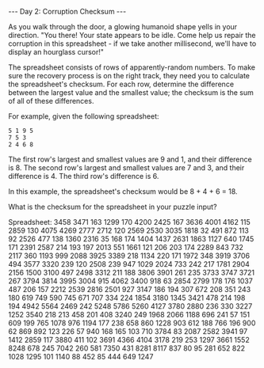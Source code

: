 --- Day 2: Corruption Checksum ---

As you walk through the door, a glowing humanoid shape yells in your direction. "You there! Your state appears to be idle. Come help us repair the corruption in this spreadsheet - if we take another millisecond, we'll have to display an hourglass cursor!"

The spreadsheet consists of rows of apparently-random numbers. To make sure the recovery process is on the right track, they need you to calculate the spreadsheet's checksum. For each row, determine the difference between the largest value and the smallest value; the checksum is the sum of all of these differences.

For example, given the following spreadsheet:

    5 1 9 5
    7 5 3
    2 4 6 8

The first row's largest and smallest values are 9 and 1, and their difference is 8.
The second row's largest and smallest values are 7 and 3, and their difference is 4.
The third row's difference is 6.

In this example, the spreadsheet's checksum would be 8 + 4 + 6 = 18.

What is the checksum for the spreadsheet in your puzzle input?

Spreadsheet:
    3458	3471	163	1299	170	4200	2425	167	3636	4001	4162	115	2859	130	4075	4269
    2777	2712	120	2569	2530	3035	1818	32	491	872	113	92	2526	477	138	1360
    2316	35	168	174	1404	1437	2631	1863	1127	640	1745	171	2391	2587	214	193
    197	2013	551	1661	121	206	203	174	2289	843	732	2117	360	1193	999	2088
    3925	3389	218	1134	220	171	1972	348	3919	3706	494	3577	3320	239	120	2508
    239	947	1029	2024	733	242	217	1781	2904	2156	1500	3100	497	2498	3312	211
    188	3806	3901	261	235	3733	3747	3721	267	3794	3814	3995	3004	915	4062	3400
    918	63	2854	2799	178	176	1037	487	206	157	2212	2539	2816	2501	927	3147
    186	194	307	672	208	351	243	180	619	749	590	745	671	707	334	224
    1854	3180	1345	3421	478	214	198	194	4942	5564	2469	242	5248	5786	5260	4127
    3780	2880	236	330	3227	1252	3540	218	213	458	201	408	3240	249	1968	2066
    1188	696	241	57	151	609	199	765	1078	976	1194	177	238	658	860	1228
    903	612	188	766	196	900	62	869	892	123	226	57	940	168	165	103
    710	3784	83	2087	2582	3941	97	1412	2859	117	3880	411	102	3691	4366	4104
    3178	219	253	1297	3661	1552	8248	678	245	7042	260	581	7350	431	8281	8117
    837	80	95	281	652	822	1028	1295	101	1140	88	452	85	444	649	1247

